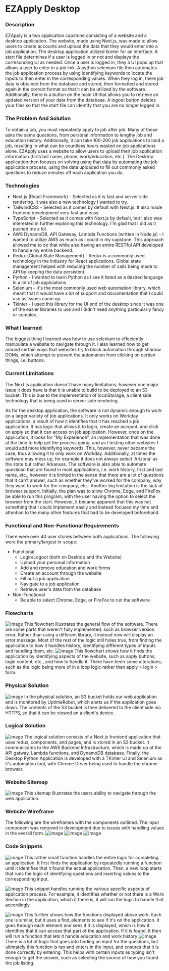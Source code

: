 # EZApply Desktop
### Description
EZApply is a two application capstone consisting of a website and a desktop application. The website, made using Next.js, was made to allow users to create accounts and upload the data that they would enter into a job application. The desktop application utilized tkinter for an interface. A start file determines if a user is logged in or not and displays the corresonding UI as needed. Once a user is logged in, they a UI pops up that allows a user to enter in a job link. A python selenium file then automates the job application process by using identifying keywords to locate the inputs to then enter in the corresponding values. When they log in, there job data is obtained from the database and stored, then formatted and stored again in the correct format so that it can be utilized by the software. Additionally, there is a button on the main UI that allows you to retrieve an updated version of your data from the database. A logout button deletes your files so that the start file can identify that you are no longer logged in.

### The Problem And Solution
To obtain a job, you must repeatedly apply to job after job. Many of these asks the same questions, from personal information to lengthy job and education history. Additionally, it can take 100-200 job applications to land a job, resulting in what can be countless hours wasted on job applications alone. EZApply uses a website to allow users to upload their job application information (first/last name, phone, work/education, etc.). The Desktop application then focuses on solving using that data by automating the job application process, using the data uploaded to fill out commonly asked questions to reduce minutes off each application you do.

### Technologies
* Next.js (React Framework) - Selected as it is fast and server side rendering. It was also a new technology I wanted to try.
* TailwindCSS - Selected as it comes by default with Next.js. It also made frontend development very fast and easy
* TypeScript - Selected as it comes with Next.js by default, but I also was interested in further exploring this technology. I'm glad that I did as it pushed me a lot.
* AWS DynamoDB, API Gateway, Lambda Functions (written in Node.js) - I wanted to utilize AWS as much as I could in my capstone. This approach allowed me to do that while also having an entire RESTful API developed to handle my entire backend.
* Redux (Global State Management) - Redux is a commonly used technology in the industry for React applications. Global state management helped with reducing the number of calls being made to API by keeping the data persistent.
* Python - I wanted to learn Python as I see it listed as a desired language in a lot of job applciations
* Selenium - It's the most commonly used web automation library, which meant that it would have a lot of support and documentation that I could use as issues came up.
* Tkinter - I used this library for the UI end of the desktop since it was one of the easier libraries to use and I didn't need anything particularly fancy or complex.
  
### What I learned
The biggest thing I learned was how to use selenium to effeciently manipulate a website to navigate through it. I also learned how to get around certain ways that websites try to block automation through shadow DOMs, which attempt to prevent the automation from clicking on certian things, i.e. buttons.

### Current Limitations
The Next.js application doesn't have many limitations, however one major issue it does have is that it is unable to build to be deployed to an S3 bucket. This is due to the implementation of localStorage, a client side technology that is being used in server side rendering.

As for the desktop application, the software is not dynamic enough to work on a larger variety of job applications. It only works on Workday applications, a result of how it identifies that it has reached a job application. It has logic that allows it to login, create an account, and click on apply so that it can access on job application. However, once on the application, it looks for "My Experience", an implementation that was done at the time to help get the process going, and as I testing other websites I would add more identifying keywords. This, however, never became the case, thus allowing it to only work on Workday. Additionally, at times the software may mess up, for example it does not always select 'Arizona' as the state but rather Arkansas. The software is also able to automate questiosn that are found in most applications, i.e. work history, first and last name, etc., however it is limited in the sense that there are a lot of questions that it can't answer, such as whether they've worked for the company, why they want to work for the company, etc.. Another big limitation is the lack of browser support. Initially, the plan was to allow Chrome, Edge, and FireFox be able to run this program, with the user having the option to select the browser from the start. However, it became apparent that this was not something that I could implement easily and instead focused my time and attention to the many other features that had to be developed beforehand.

### Functional and Non-Functional Requirements
There were over 40 user stories between both applications. The following were the primary/largest in-scope:
* Functional
  * Login/Logout (both on Desktop and the Website)
  * Upload your personal information
  * Add and remove education and work forms
  * Create an account through the website
  * Fill out a job application
  * Navigate to a job application
  * Retrieve user's data from the database
* Non-Functional
  * Be able to select Chrome, Edge, or FireFox to run the software
    
### Flowcharts
![image](https://github.com/JacobGordon43/EZApplyDesktop/assets/77366005/7d3d1b5f-2bc2-4e9d-b984-c986441903f3)
This flowchart illustrates the general flow of the software. There are some parts that weren't fully implemented. such as browser version error. Rather than using a different library, it instead now will display an error message. Most of the rest of the logic still holes true, from finding the application to how it handles history, identifying different types of inputs and handling them, etc.
![image](https://github.com/JacobGordon43/EZApplyDesktop/assets/77366005/d9037dbc-8836-4329-bd48-03c8c3d3925c)
This flowchart shows how it finds the application by identifying aspects of the website, such as apply buttons, login content, etc., and how to handle it. There have been some alterations, such as the logic being more of in a loop logic rather than apply > login > form.
### Physical Solution
![image](https://github.com/JacobGordon43/EZApplyDesktop/assets/77366005/2c8a63ea-04ed-49d9-9293-ea98b55f3bc9)
In the physical solution, an S3 bucket holds our web application and is monitored by UptimeRobot, which alerts us if the application goes down. The contents of the S3 bucket is then delivered to the client side via HTTPS, so that it can be viewed on a client's device.
### Logical Solution
![image](https://github.com/JacobGordon43/EZApplyDesktop/assets/77366005/6bd8f793-ed74-4e89-a7ac-35176df71cdb)
The logical solution consists of a Next.js frontend application that uses redux, components, and pages, and is stored in an S3 bucket. It communicates to the AWS Backend Infrastructure, which is made up of the API gatway, Lambda functions, and DynamoDB database. Finally, the Desktop Python Application is developed with a TKinter UI and Selenium as it's automation tool, with Chrome Driver being used to handle the chrome browser.

### Website Sitemap
![image](https://github.com/JacobGordon43/EZApplyDesktop/assets/77366005/27f8a521-39e5-45ca-834a-1f67fa31a9d8)
This sitemap illustrates the users ability to navigate through the web application. 

### Website Wireframe
The following are the wireframes with the components outlined. The input component was removed in development due to issues with handling values in the overall form.
![image](https://github.com/JacobGordon43/EZApplyDesktop/assets/77366005/0dd2ea97-deb5-454f-bb9d-0268ab90b047)
![image](https://github.com/JacobGordon43/EZApplyDesktop/assets/77366005/f658ab69-e87b-499c-a4ec-b424bb98f6ae)
![image](https://github.com/JacobGordon43/EZApplyDesktop/assets/77366005/e00fc8aa-76e5-4877-aec5-99bbc73e9ad9)

### Code Snippets
![image](https://github.com/JacobGordon43/EZApplyDesktop/assets/77366005/8b874e05-7d15-4739-9b1e-0ca449292077)
This rather small function handles the entire logic for completing an application. It first finds the application by repeatedly running a function until it identifies that it found the actual application. Then, a new loop starts that runs the logic of identifying questions and inserting values to the corresponding input.

![image](https://github.com/JacobGordon43/EZApplyDesktop/assets/77366005/f98b64fe-9816-484a-b352-c7ea5bced744)
This snippet handles running the various specific aspects of application process. For example, it identifies whether or not there is a Work Section in the application, which if there is, it will run the logic to handle that accordingly.

![image](https://github.com/JacobGordon43/EZApplyDesktop/assets/77366005/45f2ffb2-329c-4f96-97c7-31791e55228a)
This further shows how the functions displayed above work. Each one is similar, but it uses a find_elements to see if it's on the application. It goes through each element and sees if it is displayed, which is how it identifies that it can access that part of the application. If it is found, it then will run a function that lets it handle education and work history
![image](https://github.com/JacobGordon43/EZApplyDesktop/assets/77366005/bd8043de-2ab5-4f08-837a-b8af0d5118ad)
There is a lot of logic that goes into finding an input for the questions, but ultimately this function is ran and enters in the input, and ensures that it is done correctly by entering. This helps with certain inputs as typing isn't enough to get the answer, such as selecting the source of how you found the job listing.

